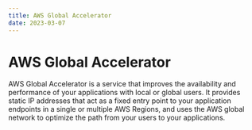 ```yaml
---
title: AWS Global Accelerator
date: 2023-03-07
---
```


# AWS Global Accelerator

AWS Global Accelerator is a service that improves the availability and performance of your applications with local or global users. It provides static IP addresses that act as a fixed entry point to your application endpoints in a single or multiple AWS Regions, and uses the AWS global network to optimize the path from your users to your applications.


